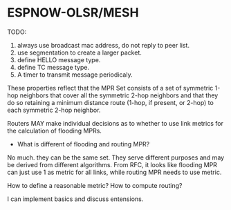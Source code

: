 # ESPNOW-OLSR/MESH

TODO:
1. always use broadcast mac address, do not reply to peer list.
2. use segmentation to create a larger packet. 
3. define HELLO message type.
4. define TC message type.
5. A timer to transmit message periodicaly.

These properties reflect that the MPR Set consists of a set of symmetric 1-hop neighbors that cover all the symmetric 2-hop neighbors and that they do so retaining a minimum distance route (1-hop, if present, or 2-hop) to each symmetric 2-hop neighbor.

Routers MAY make individual decisions as to whether to use link metrics for the calculation of flooding MPRs.

- What is different of flooding and routing MPR?

No much. they can be the same set. They serve different purposes and may be derived from different algorithms. From RFC, it looks like flooding MPR can just use 1 as metric for all links, while routing MPR needs to use metric.

How to define a reasonable metric?
How to compute routing?

I can implement basics and discuss entensions.